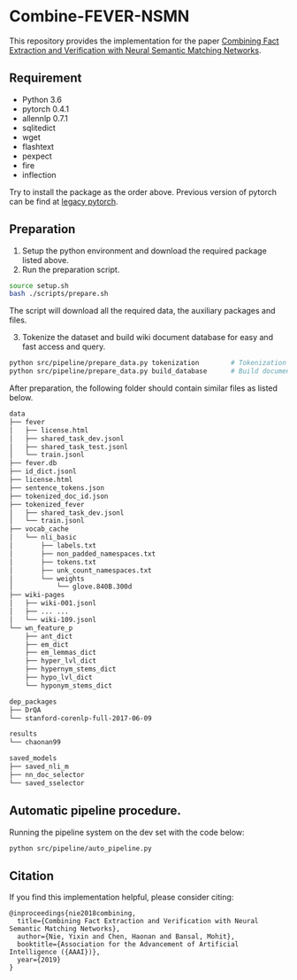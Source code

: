 # Combine-FEVER-NSMN
This repository provides the implementation for the paper [Combining Fact Extraction and Verification with Neural Semantic Matching Networks](https://arxiv.org/abs/1811.07039).

## Requirement
* Python 3.6
* pytorch 0.4.1
* allennlp 0.7.1
* sqlitedict
* wget
* flashtext
* pexpect
* fire
* inflection

Try to install the package as the order above.
Previous version of pytorch can be find at [legacy pytorch](https://pytorch.org/get-started/previous-versions/).

## Preparation
1. Setup the python environment and download the required package listed above.
2. Run the preparation script.
```bash
source setup.sh
bash ./scripts/prepare.sh
```
The script will download all the required data, the auxiliary packages and files.

3. Tokenize the dataset and build wiki document database for easy and fast access and query.
```bash
python src/pipeline/prepare_data.py tokenization        # Tokenization
python src/pipeline/prepare_data.py build_database      # Build document database. (This might take a while)
```

After preparation, the following folder should contain similar files as listed below.
```bash
data
├── fever
│   ├── license.html
│   ├── shared_task_dev.jsonl
│   ├── shared_task_test.jsonl
│   └── train.jsonl
├── fever.db
├── id_dict.jsonl
├── license.html
├── sentence_tokens.json
├── tokenized_doc_id.json
├── tokenized_fever
│   ├── shared_task_dev.jsonl
│   └── train.jsonl
├── vocab_cache
│   └── nli_basic
│       ├── labels.txt
│       ├── non_padded_namespaces.txt
│       ├── tokens.txt
│       ├── unk_count_namespaces.txt
│       └── weights
│           └── glove.840B.300d
├── wiki-pages
│   ├── wiki-001.jsonl
│   ├── ... ...
│   └── wiki-109.jsonl
└── wn_feature_p
    ├── ant_dict
    ├── em_dict
    ├── em_lemmas_dict
    ├── hyper_lvl_dict
    ├── hypernym_stems_dict
    ├── hypo_lvl_dict
    └── hyponym_stems_dict
```
```bash
dep_packages
├── DrQA
└── stanford-corenlp-full-2017-06-09
```
```bash
results
└── chaonan99
```
```bash
saved_models
├── saved_nli_m
├── nn_doc_selector
└── saved_sselector
```

## Automatic pipeline procedure.
Running the pipeline system on the dev set with the code below:
```bash
python src/pipeline/auto_pipeline.py
```

## Citation
If you find this implementation helpful, please consider citing:
```
@inproceedings{nie2018combining,
  title={Combining Fact Extraction and Verification with Neural Semantic Matching Networks},
  author={Nie, Yixin and Chen, Haonan and Bansal, Mohit},
  booktitle={Association for the Advancement of Artificial Intelligence ({AAAI})},
  year={2019}
}
```